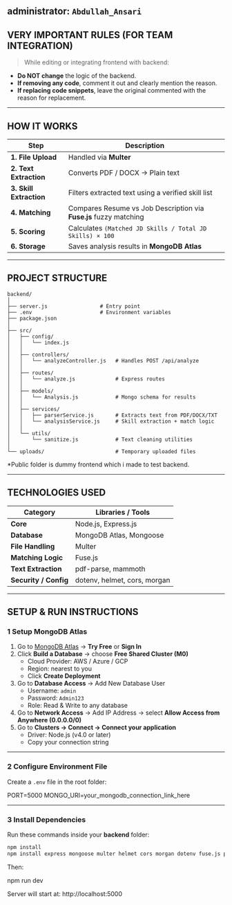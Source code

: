 

**administrator:** `Abdullah_Ansari`  
---

##  VERY IMPORTANT RULES (FOR TEAM INTEGRATION)

> While editing or integrating frontend with backend:

-  **Do NOT change** the logic of the backend.  
-  **If removing any code**, comment it out and clearly mention the reason.  
-  **If replacing code snippets**, leave the original commented with the reason for replacement.  


---

##  HOW IT WORKS

| Step | Description |
|------|--------------|
| **1. File Upload** | Handled via **Multer** |
| **2. Text Extraction** | Converts PDF / DOCX → Plain text |
| **3. Skill Extraction** | Filters extracted text using a verified skill list |
| **4. Matching** | Compares Resume vs Job Description via **Fuse.js** fuzzy matching |
| **5. Scoring** | Calculates `(Matched JD Skills / Total JD Skills) × 100` |
| **6. Storage** | Saves analysis results in **MongoDB Atlas** |

---

##  PROJECT STRUCTURE

```text
backend/
│
├── server.js                 # Entry point
├── .env                      # Environment variables
├── package.json
│
├── src/
│   ├── config/
│   │   └── index.js
│   │
│   ├── controllers/
│   │   └── analyzeController.js   # Handles POST /api/analyze
│   │
│   ├── routes/
│   │   └── analyze.js             # Express routes
│   │
│   ├── models/
│   │   └── Analysis.js            # Mongo schema for results
│   │
│   ├── services/
│   │   ├── parserService.js       # Extracts text from PDF/DOCX/TXT
│   │   └── analysisService.js     # Skill extraction + match logic
│   │
│   └── utils/
│       └── sanitize.js            # Text cleaning utilities
│
└── uploads/                       # Temporary uploaded files

```
*Public folder is dummy frontend which i made to test  backend.

---

##  TECHNOLOGIES USED

| Category | Libraries / Tools |
|-----------|-------------------|
| **Core** | Node.js, Express.js |
| **Database** | MongoDB Atlas, Mongoose |
| **File Handling** | Multer |
| **Matching Logic** | Fuse.js |
| **Text Extraction** | pdf-parse, mammoth |
| **Security / Config** | dotenv, helmet, cors, morgan |

---

##  SETUP & RUN INSTRUCTIONS

### 1️ Setup MongoDB Atlas

1. Go to [MongoDB Atlas](https://www.mongodb.com/cloud/atlas) → **Try Free** or **Sign In**
2. Click **Build a Database** → choose **Free Shared Cluster (M0)**  
   - Cloud Provider: AWS / Azure / GCP  
   - Region: nearest to you  
   - Click **Create Deployment**
3. Go to **Database Access** → Add New Database User  
   - Username: `admin`  
   - Password: `Admin123`  
   - Role: Read & Write to any database  
4. Go to **Network Access** → Add IP Address → select **Allow Access from Anywhere (0.0.0.0/0)**
5. Go to **Clusters → Connect → Connect your application**  
   - Driver: Node.js (v4.0 or later)  
   - Copy your connection string

---

### 2️ Configure Environment File

Create a `.env` file in the root folder:

PORT=5000
MONGO_URI=your_mongodb_connection_link_here


---

### 3️ Install Dependencies

Run these commands inside your **backend** folder:

```bash
npm install
npm install express mongoose multer helmet cors morgan dotenv fuse.js pdf-parse mammoth
```

Then:

npm run dev

Server will start at:
http://localhost:5000




